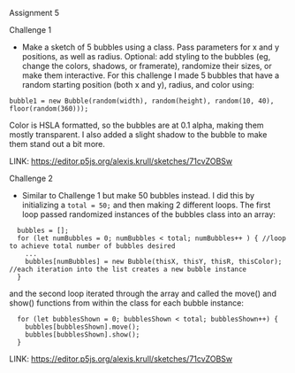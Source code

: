 Assignment 5

Challenge 1 
- Make a sketch of 5 bubbles using a class. Pass parameters for x and y positions, as well as radius. Optional: add styling to the bubbles (eg, change the colors, shadows, or framerate), randomize their sizes, or make them interactive.
For this challenge I made 5 bubbles that have a random starting position (both x and y), radius, and color using:
```
bubble1 = new Bubble(random(width), random(height), random(10, 40), floor(random(360)));
```
Color is HSLA formatted, so the bubbles are at 0.1 alpha, making them mostly transparent. I also added a slight shadow to the bubble to make them stand out a bit more.

LINK: https://editor.p5js.org/alexis.krull/sketches/71cvZOBSw

Challenge 2
- Similar to Challenge 1 but make 50 bubbles instead. I did this by initializing a ```total = 50;``` and then making 2 different loops. The first loop passed randomized instances of the bubbles class into an array:
```
  bubbles = [];
  for (let numBubbles = 0; numBubbles < total; numBubbles++ ) { //loop to achieve total number of bubbles desired
    ...
    bubbles[numBubbles] = new Bubble(thisX, thisY, thisR, thisColor); //each iteration into the list creates a new bubble instance
  }
```
and the second loop iterated through the array and called the move() and show() functions from within the class for each bubble instance:
```
  for (let bubblesShown = 0; bubblesShown < total; bubblesShown++) {
    bubbles[bubblesShown].move();
    bubbles[bubblesShown].show();
  }
```

LINK: https://editor.p5js.org/alexis.krull/sketches/71cvZOBSw
